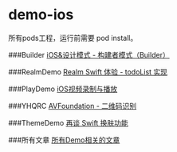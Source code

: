 # demo-ios

所有pods工程，运行前需要 pod install。

###Builder
[iOS&设计模式 - 构建者模式（Builder）](http://www.jianshu.com/p/1309166fed4e)

###RealmDemo
[Realm Swift 体验 - todoList 实现](http://www.jianshu.com/p/d31febc14990)

###PlayDemo
[iOS视频录制与播放](http://www.jianshu.com/p/5522d715efde)

###YHQRC
[AVFoundation - 二维码识别](http://www.jianshu.com/p/366065525961)

###ThemeDemo
[再谈 Swift 换肤功能](http://www.jianshu.com/p/ea0f60dfd0f1)

###所有文章
[所有Demo相关的文章](http://www.jianshu.com/u/a4b11b398b1e)